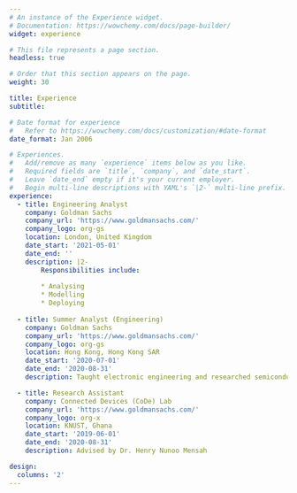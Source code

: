 ```yaml
---
# An instance of the Experience widget.
# Documentation: https://wowchemy.com/docs/page-builder/
widget: experience

# This file represents a page section.
headless: true

# Order that this section appears on the page.
weight: 30

title: Experience
subtitle:

# Date format for experience
#   Refer to https://wowchemy.com/docs/customization/#date-format
date_format: Jan 2006

# Experiences.
#   Add/remove as many `experience` items below as you like.
#   Required fields are `title`, `company`, and `date_start`.
#   Leave `date_end` empty if it's your current employer.
#   Begin multi-line descriptions with YAML's `|2-` multi-line prefix.
experience:
  - title: Engineering Analyst
    company: Goldman Sachs
    company_url: 'https://www.goldmansachs.com/'
    company_logo: org-gs
    location: London, United Kingdom
    date_start: '2021-05-01'
    date_end: ''
    description: |2-
        Responsibilities include:
        
        * Analysing
        * Modelling
        * Deploying
        
  - title: Summer Analyst (Engineering)
    company: Goldman Sachs
    company_url: 'https://www.goldmansachs.com/'
    company_logo: org-gs
    location: Hong Kong, Hong Kong SAR
    date_start: '2020-07-01'
    date_end: '2020-08-31'
    description: Taught electronic engineering and researched semiconductor physics.

  - title: Research Assistant
    company: Connected Devices (CoDe) Lab
    company_url: 'https://www.goldmansachs.com/'
    company_logo: org-x
    location: KNUST, Ghana
    date_start: '2019-06-01'
    date_end: '2020-08-31'
    description: Advised by Dr. Henry Nunoo Mensah

design:
  columns: '2'
---
```

